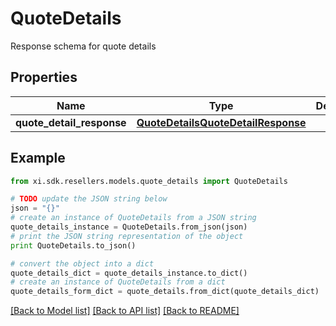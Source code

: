 # QuoteDetails

Response schema for quote details

## Properties

Name | Type | Description | Notes
------------ | ------------- | ------------- | -------------
**quote_detail_response** | [**QuoteDetailsQuoteDetailResponse**](QuoteDetailsQuoteDetailResponse.md) |  | [optional] 

## Example

```python
from xi.sdk.resellers.models.quote_details import QuoteDetails

# TODO update the JSON string below
json = "{}"
# create an instance of QuoteDetails from a JSON string
quote_details_instance = QuoteDetails.from_json(json)
# print the JSON string representation of the object
print QuoteDetails.to_json()

# convert the object into a dict
quote_details_dict = quote_details_instance.to_dict()
# create an instance of QuoteDetails from a dict
quote_details_form_dict = quote_details.from_dict(quote_details_dict)
```
[[Back to Model list]](../README.md#documentation-for-models) [[Back to API list]](../README.md#documentation-for-api-endpoints) [[Back to README]](../README.md)


